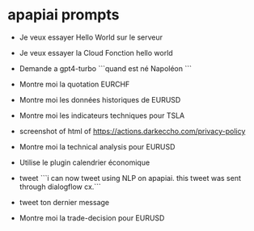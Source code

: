 # apapiai prompts

- Je veux essayer Hello World sur le serveur

- Je veux essayer la Cloud Fonction hello world

- Demande a gpt4-turbo \`\`\`quand est né Napoléon ```

- Montre moi la quotation EURCHF

- Montre moi les données historiques de EURUSD

- Montre moi les indicateurs techniques pour TSLA

- screenshot of html of https://actions.darkeccho.com/privacy-policy

- Montre moi la technical analysis pour EURUSD

- Utilise le plugin calendrier économique

- tweet \`\`\`i can now tweet using NLP on apapiai. this tweet was sent through dialogflow cx.```

- tweet ton dernier message

- Montre moi la trade-decision pour EURUSD
